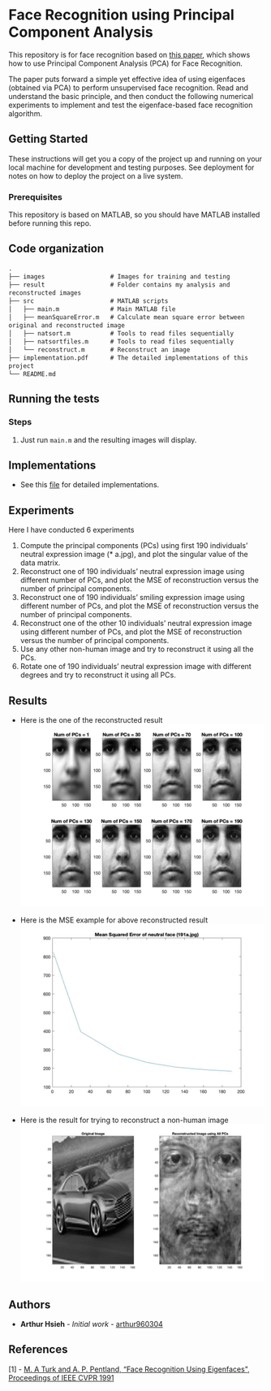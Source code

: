 # Face Recognition using Principal Component Analysis

This repository is for face recognition based on [this paper](https://sites.cs.ucsb.edu/~mturk/Papers/mturk-CVPR91.pdf), which shows how to use Principal Component Analysis (PCA) for Face Recognition.

The paper puts forward a simple yet effective idea of using eigenfaces (obtained via PCA) to perform unsupervised face recognition. Read and understand the basic principle, and then conduct the following numerical experiments to implement and test the eigenface-based face recognition algorithm.

## Getting Started

These instructions will get you a copy of the project up and running on your local machine for development and testing purposes. See deployment for notes on how to deploy the project on a live system.

### Prerequisites

This repository is based on MATLAB, so you should have MATLAB installed before running this repo.

## Code organization

    .
    ├── images                  # Images for training and testing
    ├── result                  # Folder contains my analysis and reconstructed images
    ├── src                     # MATLAB scripts
    │   ├── main.m              # Main MATLAB file
    │   ├── meanSquareError.m   # Calculate mean square error between original and reconstructed image
    │   ├── natsort.m           # Tools to read files sequentially
    │   ├── natsortfiles.m      # Tools to read files sequentially
    │   └── reconstruct.m       # Reconstruct an image
    ├── implementation.pdf      # The detailed implementations of this project
    └── README.md

## Running the tests

### Steps

1. Just run `main.m` and the resulting images will display.

## Implementations

* See this [file](https://github.com/arthur960304/face-recognition-using-pca/blob/master/implementation.pdf) for detailed implementations.

## Experiments

Here I have conducted 6 experiments

1. Compute the principal components (PCs) using first 190 individuals’ neutral expression image (* a.jpg), and plot the singular value of the data matrix.
2. Reconstruct one of 190 individuals’ neutral expression image using different number of PCs, and plot the MSE of reconstruction versus the number of principal components.
3. Reconstruct one of 190 individuals’ smiling expression image using different number of PCs, and plot the MSE of reconstruction versus the number of principal components.
4. Reconstruct one of the other 10 individuals’ neutral expression image using different number of PCs, and plot the MSE of reconstruction versus the number of principal components.
5. Use any other non-human image and try to reconstruct it using all the PCs.
6. Rotate one of 190 individuals’ neutral expression image with different degrees and try to reconstruct it using all PCs.

## Results

* Here is the one of the reconstructed result ![reconstructed neutral img](https://github.com/arthur960304/face-recognition-using-pca/blob/master/result/reconstruct_neutral_testimg.jpg)

* Here is the MSE example for above reconstructed result ![MSE of reconstruction vs PCs](https://github.com/arthur960304/face-recognition-using-pca/blob/master/result/mse_neutral_testimg.jpg)

* Here is the result for trying to reconstruct a non-human image ![car](https://github.com/arthur960304/face-recognition-using-pca/blob/master/result/car.jpg)


## Authors

* **Arthur Hsieh** - *Initial work* - [arthur960304](https://github.com/arthur960304)

## References
[1] - [M. A Turk and A. P. Pentland, “Face Recognition Using Eigenfaces", Proceedings of IEEE CVPR 1991](https://sites.cs.ucsb.edu/~mturk/Papers/mturk-CVPR91.pdf)
